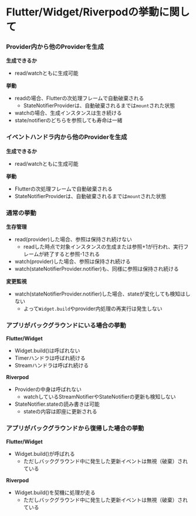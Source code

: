 Flutter/Widget/Riverpodの挙動に関して
=================================

### Provider内から他のProviderを生成

__生成できるか__
- read/watchともに生成可能

__挙動__
- readの場合、Flutterの次処理フレームで自動破棄される
  - StateNotifierProviderは、自動破棄されるまでは`mount`された状態
- watchの場合、生成インスタンスは生き続ける
- state/notifierのどちらを参照しても寿命は一緒

### イベントハンドラ内から他のProviderを生成

__生成できるか__
- read/watchともに生成可能
 
__挙動__
- Flutterの次処理フレームで自動破棄される
- StateNotifierProviderは、自動破棄されるまでは`mount`された状態

### 通常の挙動

__生存管理__
- read(provider)した場合、参照は保持され続けない
  - readした時点で対象インスタンスの生成または参照+1が行われ、実行フレームが終了すると参照-1される 
- watch(provider)した場合、参照は保持され続ける
- watch(stateNotifierProvider.notifier)も、同様に参照は保持され続ける

__変更監視__
- watch(stateNotifierProvider.notifier)した場合、stateが変化しても検知はしない
  - よって`Widget.build`やprovider内処理の再実行は発生しない

### アプリがバックグラウンドにいる場合の挙動

__Flutter/Widget__
- Widget.build()は呼ばれない
- Timerハンドラは呼ばれ続ける
- Streamハンドラは呼ばれ続ける

__Riverpod__
- Providerの中身は呼ばれない
    - watchしているStreamNotifierやStateNotifierの更新も検知しない  
- StateNotifier.stateの読み書きは可能
    - stateの内容は即座に更新される


### アプリがバックグラウンドから復帰した場合の挙動

__Flutter/Widget__
- Widget.build()が呼ばれる
    - ただしバックグラウンド中に発生した更新イベントは無視（破棄）されている

__Riverpod__
- Widget.build()を契機に処理が走る
    - ただしバックグラウンド中に発生した更新イベントは無視（破棄）されている
